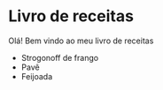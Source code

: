 # Livro de receitas
Olá! Bem vindo ao meu livro de receitas
 - Strogonoff de frango
 - Pavê
 - Feijoada
